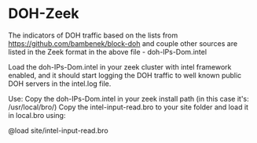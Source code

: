 # DOH-Zeek
The indicators of DOH traffic based on the lists from https://github.com/bambenek/block-doh and couple other sources are listed in the Zeek format in the above file - doh-IPs-Dom.intel 

Load the doh-IPs-Dom.intel in your zeek cluster with intel framework enabled, and it should start logging the DOH traffic to well known public DOH servers in the intel.log file.

Use: 
Copy the doh-IPs-Dom.intel in your zeek install path (in this case it's: /usr/local/bro/)
Copy the intel-input-read.bro to your site folder and load it in local.bro using:

@load site/intel-input-read.bro

